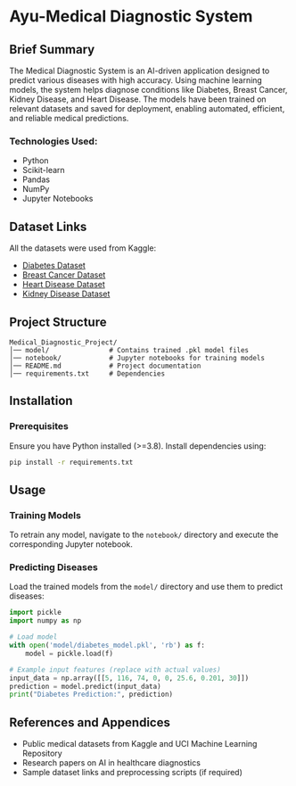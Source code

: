 # Ayu-Medical Diagnostic System

## Brief Summary

The Medical Diagnostic System is an AI-driven application designed to predict various diseases with high accuracy. Using machine learning models, the system helps diagnose conditions like Diabetes, Breast Cancer, Kidney Disease, and Heart Disease. The models have been trained on relevant datasets and saved for deployment, enabling automated, efficient, and reliable medical predictions.

### **Technologies Used:**

- Python  
- Scikit-learn  
- Pandas  
- NumPy  
- Jupyter Notebooks  

## Dataset Links

All the datasets were used from Kaggle:

- [Diabetes Dataset](https://www.kaggle.com/uciml/pima-indians-diabetes-database)  
- [Breast Cancer Dataset](https://www.kaggle.com/uciml/breast-cancer-wisconsin-data)  
- [Heart Disease Dataset](https://www.kaggle.com/ronitf/heart-disease-uci)  
- [Kidney Disease Dataset](https://www.kaggle.com/mansoordaku/ckdisease)  

## Project Structure

```
Medical_Diagnostic_Project/
│── model/               # Contains trained .pkl model files
│── notebook/            # Jupyter notebooks for training models
│── README.md            # Project documentation
│── requirements.txt     # Dependencies
```

## Installation

### Prerequisites

Ensure you have Python installed (>=3.8). Install dependencies using:

```bash
pip install -r requirements.txt
```

## Usage

### Training Models

To retrain any model, navigate to the `notebook/` directory and execute the corresponding Jupyter notebook.

### Predicting Diseases

Load the trained models from the `model/` directory and use them to predict diseases:

```python
import pickle
import numpy as np

# Load model
with open('model/diabetes_model.pkl', 'rb') as f:
    model = pickle.load(f)

# Example input features (replace with actual values)
input_data = np.array([[5, 116, 74, 0, 0, 25.6, 0.201, 30]])
prediction = model.predict(input_data)
print("Diabetes Prediction:", prediction)
```

## References and Appendices

- Public medical datasets from Kaggle and UCI Machine Learning Repository  
- Research papers on AI in healthcare diagnostics  
- Sample dataset links and preprocessing scripts (if required)  

